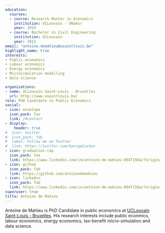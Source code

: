 ```yaml
---
education:
  courses:
  - course: Research Master in Economics 
    institution: UCLouvain - UNamur
    year: 2014
  - course: Bachelor in Civil Engineering
    institution: UCLouvain
    year: 2012
email: "antoine.demahieu@usaintlouis.be"
highlight_name: true
interests:
- Public economics
- Labour economics
- Energy economics
- Microsimulation modelling
- Data science

organizations:
- name: UCLouvain Saint-Louis - Bruxelles
  url: http://www.usaintlouis.be/
role: PhD Candidate in Public Economics
social:
- icon: envelope
  icon_pack: fas
  link: /#contact
- display:
    header: true
#  icon: twitter
#  icon_pack: fab
#  label: Follow me on Twitter
#  link: https://twitter.com/GeorgeCushen
- icon: graduation-cap
  icon_pack: fas
  link: https://www.linkedin.com/in/antoine-de-mahieu-8947158a/?originalSubdomain=be
- icon: github
  icon_pack: fab
  link: https://github.com/antoinedemahieu
- icon: linkedin
  icon_pack: fab
  link: https://www.linkedin.com/in/antoine-de-mahieu-8947158a/?originalSubdomain=be
superuser: true
title: Antoine de Mahieu
---
```


Antoine de Mahieu is PhD Candidate in public economics at <a href="https://www.usaintlouis.be">UCLouvain Saint-Louis - Bruxelles</a>. His research interests include public econmics, labour economics,  energy economics, tax-benefit micro-simulation and data science.

